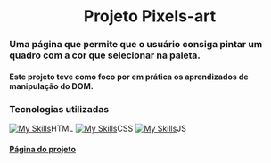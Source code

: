 <h1 align='center'>Projeto Pixels-art </h1>

### Uma página que permite que o usuário consiga pintar um quadro com a cor que selecionar na paleta.

  <summary><h4>Este projeto teve como foco por em prática os aprendizados de manipulação do DOM.</h4></summary>

  <summary><h3>Tecnologias utilizadas</h3></summary>
  
  [![My Skills](https://skillicons.dev/icons?i=j,html)](https://skillicons.dev)HTML
  [![My Skills](https://skillicons.dev/icons?i=j,css)](https://skillicons.dev)CSS
  [![My Skills](https://skillicons.dev/icons?i=j,js)](https://skillicons.dev)JS

	
#### <a target="_blank" href="https://felipelimar.github.io/pixels-art/">Página do projeto</a>
